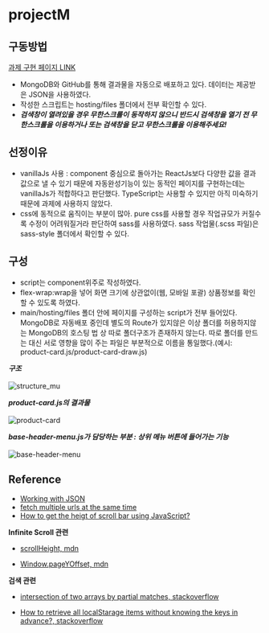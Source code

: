 # projectM
## 구동방법
[과제 구현 페이지 LINK](https://application-0-fvdvu.mongodbstitch.com/)
- MongoDB와 GitHub를 통해 결과물을 자동으로 배포하고 있다. 데이터는 제공받은 JSON을 사용하였다.
- 작성한 스크립트는 hosting/files 폴더에서 전부 확인할 수 있다.
- ***검색창이 열려있을 경우 무한스크롤이 동작하지 않으니 반드시 검색창을 열기 전 무한스크롤을 이용하거나 또는 검색창을 닫고 무한스크롤을 이용해주세요!***

## 선정이유
- vanillaJs 사용 : component 중심으로 돌아가는 ReactJs보다 다양한 값을 결과값으로 낼 수 있기 때문에 자동완성기능이 있는 동적인 페이지를 구현하는데는 vanillaJs가 적합하다고 판단했다. TypeScript는 사용할 수 있지만 아직 미숙하기때문에 과제에 사용하지 않았다.
- css에 동적으로 움직이는 부분이 많아. pure css를 사용할 경우 작업규모가 커질수록 수정이 어려워질거라 판단하여 sass를 사용하였다. sass 작업물(.scss 파일)은 sass-style 폴더에서 확인할 수 있다.

## 구성
- script는 component위주로 작성하였다.
- flex-wrap:wrap을 넣어 화면 크기에 상관없이(웹, 모바일 포괄) 상품정보를 확인할 수 있도록 하였다.
- main/hosting/files 폴더 안에 페이지를 구성하는 script가 전부 들어있다. MongoDB로 자동배포 중인데 별도의 Route가 있지않은 이상 폴더를 허용하지않는 MongoDB의 호스팅 법 상 따로 폴더구조가 존재하지 않는다. 따로 폴더를 만드는 대신 서로 영향을 많이 주는 파일은 부분적으로 이름을 통일했다.(예시: product-card.js/product-card-draw.js)

***구조***
<br>
<br>
![structure_mu](https://user-images.githubusercontent.com/66970178/179390462-54ab8539-4d40-42df-89b4-ec96d7c1f08a.png)


***product-card.js의 결과물***
<br>
<br>
![product-card](https://user-images.githubusercontent.com/66970178/179386180-be36704e-9789-4443-8ec3-13adde3fe70d.png)

***base-header-menu.js가 담당하는 부분 : 상위 메뉴 버튼에 들어가는 기능***
<br>
<br>
![base-header-menu](https://user-images.githubusercontent.com/66970178/179386182-9ec09b66-1e4c-436c-aaa0-f8ce3e4e4e26.png)


## Reference

-   [Working with JSON](https://developer.mozilla.org/en-US/docs/Learn/JavaScript/Objects/JSON)
-   [fetch multiple urls at the same time](https://stackoverflow.com/questions/59037553/fetch-multiple-urls-at-the-same-time)
-   [How to get the heigt of scroll bar using JavaScript?](https://www.geeksforgeeks.org/how-to-get-the-height-of-scroll-bar-using-javascript/)

**Infinite Scroll 관련**

-   [scrollHeight, mdn](https://developer.mozilla.org/en-US/docs/Web/API/Element/scrollHeight)

-   [Window.pageYOffset, mdn](https://developer.mozilla.org/en-US/docs/Web/API/Window/pageYOffset)

**검색 관련**

-   [intersection of two arrays by partial matches, stackoverflow](https://stackoverflow.com/questions/56251223/intersection-of-two-arrays-by-partial-matches)

-   [How to retrieve all localStarage items without knowing the keys in advance?, stackoverflow](https://stackoverflow.com/questions/17745292/how-to-retrieve-all-localstorage-items-without-knowing-the-keys-in-advance)
